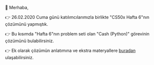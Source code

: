 🚀 Merhaba, 

👉  26.02.2020 Cuma günü katılımcılarımızla birlikte "CS50x Hafta 6"nın çözümünü yapmıştık. 

👉 Bu kısımda "Hafta 6"nın problem seti olan "Cash (Python)" görevinin çözümünü bulabilirsiniz.

👉 Ek olarak çözümün anlatımına ve ekstra materyallere [buradan](https://youtu.be/bXuYp7x6IAk) ulaşabilirsiniz.

